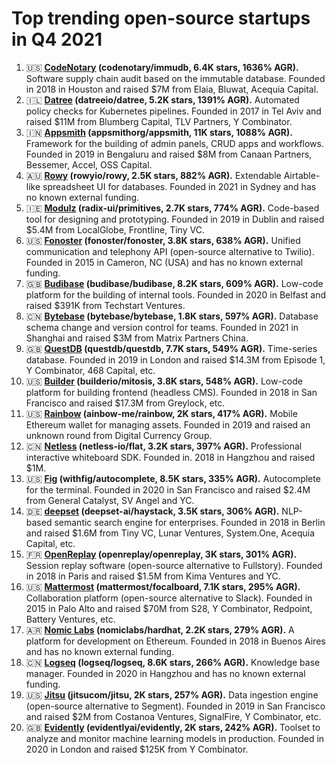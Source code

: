 # Top trending open-source startups in Q4 2021

1. 🇺🇸 **[CodeNotary](https://www.codenotary.com/) (codenotary/immudb, 6.4K stars, 1636% AGR).** Software supply chain audit based on the immutable database. Founded in 2018 in Houston and raised $7M from Elaia, Bluwat, Acequia Capital.
2. 🇮🇱 **[Datree](http://datree.io) (datreeio/datree, 5.2K stars, 1391% AGR).** Automated policy checks for Kubernetes pipelines. Founded in 2017 in Tel Aviv and raised $11M from Blumberg Capital, TLV Partners, Y Combinator.
3. 🇮🇳 **[Appsmith](https://www.appsmith.com/) (appsmithorg/appsmith, 11K stars, 1088% AGR).** Framework for the building of admin panels, CRUD apps and workflows. Founded in 2019 in Bengaluru and raised $8M from Canaan Partners, Bessemer, Accel, OSS Capital.
4. 🇦🇺 **[Rowy](http://rowy.io) (rowyio/rowy, 2.5K stars, 882% AGR).** Extendable Airtable-like spreadsheet UI for databases. Founded in 2021 in Sydney and has no known external funding.
5. 🇮🇪 **[Modulz](https://www.modulz.app/) (radix-ui/primitives, 2.7K stars, 774% AGR).** Code-based tool for designing and prototyping. Founded in 2019 in Dublin and raised $5.4M from LocalGlobe, Frontline, Tiny VC.
6. 🇺🇸 **[Fonoster](http://fonoster.com) (fonoster/fonoster, 3.8K stars, 638% AGR).** Unified communication and telephony API (open-source alternative to Twilio). Founded in 2015 in Cameron, NC (USA) and has no known external funding.
7. 🇬🇧 **[Budibase](https://www.budibase.com/) (budibase/budibase, 8.2K stars, 609% AGR).** Low-code platform for the building of internal tools. Founded in 2020 in Belfast and raised $391K from Techstart Ventures.
8. 🇨🇳 **[Bytebase](http://bytebase.com) (bytebase/bytebase, 1.8K stars, 597% AGR).** Database schema change and version control for teams. Founded in 2021 in Shanghai and raised $3M from Matrix Partners China.
9. 🇬🇧 **[QuestDB](https://questdb.io/) (questdb/questdb, 7.7K stars, 549% AGR).** Time-series database. Founded in 2019 in London and raised $14.3M from Episode 1, Y Combinator, 468 Capital, etc.
10. 🇺🇸 **[Builder](https://www.builder.io/) (builderio/mitosis, 3.8K stars, 548% AGR).** Low-code platform for building frontend (headless CMS). Founded in 2018 in San Francisco and raised $17.3M from Greylock, etc.
11. 🇺🇸 **[Rainbow](http://rainbow.me) (ainbow-me/rainbow, 2K stars, 417% AGR).** Mobile Ethereum wallet for managing assets. Founded in 2019 and raised an unknown round from Digital Currency Group.
12. 🇨🇳 **[Netless](http://netless.link) (netless-io/flat, 3.2K stars, 397% AGR).** Professional interactive whiteboard SDK. Founded in. 2018 in Hangzhou and raised $1M.
13. 🇺🇸 **[Fig](https://fig.io/) (withfig/autocomplete, 8.5K stars, 335% AGR).** Autocomplete for the terminal. Founded in 2020 in San Francisco and raised $2.4M from General Catalyst, SV Angel and YC.
14. 🇩🇪 **[deepset](http://deepset.ai) (deepset-ai/haystack, 3.5K stars, 306% AGR).** NLP-based semantic search engine for enterprises. Founded in 2018 in Berlin and raised $1.6M from Tiny VC, Lunar Ventures, System.One, Acequia Capital, etc.
15. 🇫🇷 **[OpenReplay](https://openreplay.com/) (openreplay/openreplay, 3K stars, 301% AGR).** Session replay software (open-source alternative to Fullstory). Founded in 2018 in Paris and raised $1.5M from Kima Ventures and YC.
16. 🇺🇸 **[Mattermost](https://mattermost.com/) (mattermost/focalboard, 7.1K stars, 295% AGR).** Collaboration platform (open-source alternative to Slack). Founded in 2015 in Palo Alto and raised $70M from S28, Y Combinator, Redpoint, Battery Ventures, etc.
17. 🇦🇷 **[Nomic Labs](https://nomiclabs.io/) (nomiclabs/hardhat, 2.2K stars, 279% AGR).** A platform for development on Ethereum. Founded in 2018 in Buenos Aires and has no known external funding.
18. 🇨🇳 **[Logseq](http://logseq.com) (logseq/logseq, 8.6K stars, 266% AGR).** Knowledge base manager. Founded in 2020 in Hangzhou and has no known external funding.
19. 🇺🇸 **[Jitsu](http://jitsu.com) (jitsucom/jitsu, 2K stars, 257% AGR).** Data ingestion engine (open-source alternative to Segment). Founded in 2019 in San Francisco and raised $2M from Costanoa Ventures, SignalFire, Y Combinator, etc.
20. 🇬🇧 **[Evidently](http://evidentlyai.com) (evidentlyai/evidently, 2K stars, 242% AGR).** Toolset to analyze and monitor machine learning models in production. Founded in 2020 in London and raised $125K from Y Combinator.
